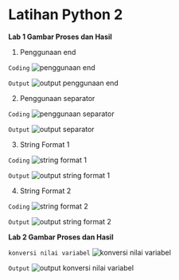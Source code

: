 # Latihan Python 2

**Lab 1 Gambar Proses dan Hasil**

1. Penggunaan end

`Coding`
![penggunaan end](https://user-images.githubusercontent.com/73032342/97985379-c9dad480-1e0a-11eb-9463-52ad99d6ed28.PNG)

`Output`
![output penggunaan end](https://user-images.githubusercontent.com/73032342/97985473-e37c1c00-1e0a-11eb-9150-50415409dc36.PNG)

2. Penggunaan separator

`Coding`
![penggunaan separator](https://user-images.githubusercontent.com/73032342/97985751-466db300-1e0b-11eb-8736-d720761be6d3.PNG)

`Output`
![output separator](https://user-images.githubusercontent.com/73032342/97985781-4f5e8480-1e0b-11eb-974a-096dab607a0e.PNG)

3. String Format 1

`Coding`
![string format 1](https://user-images.githubusercontent.com/73032342/97985853-6bfabc80-1e0b-11eb-84b7-a8ee6eb87a28.PNG)

`Output`
![output string format 1](https://user-images.githubusercontent.com/73032342/97985920-83d24080-1e0b-11eb-95e4-f8a3e48cd87c.PNG)

4. String Format 2

`Coding`
![string format 2](https://user-images.githubusercontent.com/73032342/97985960-92b8f300-1e0b-11eb-82be-2fcb60ace595.PNG)

`Output`
![output string format 2](https://user-images.githubusercontent.com/73032342/97985981-9b112e00-1e0b-11eb-9792-fddfc31934e1.PNG)


**Lab 2 Gambar Proses dan Hasil**

`konversi nilai variabel`
![konversi nilai variabel](https://user-images.githubusercontent.com/73032342/97987114-55edfb80-1e0d-11eb-9fe2-40146cb31ba6.PNG)

`Output`
![output konversi nilai variabel](https://user-images.githubusercontent.com/73032342/97987145-61d9bd80-1e0d-11eb-883d-cdde156f1f8a.PNG)
